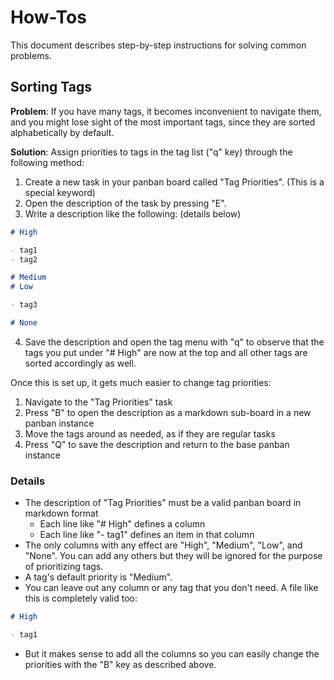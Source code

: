 # How-Tos

This document describes step-by-step instructions for solving common problems.

## Sorting Tags

**Problem**: If you have many tags, it becomes inconvenient to navigate them, and you might lose sight of the most important tags, since they are sorted alphabetically by default.

**Solution**: Assign priorities to tags in the tag list ("q" key) through the following method:

1. Create a new task in your panban board called "Tag Priorities". (This is a special keyword)
2. Open the description of the task by pressing "E".
3. Write a description like the following: (details below)

```markdown
# High

- tag1
- tag2

# Medium
# Low

- tag3

# None
```

4. Save the description and open the tag menu with "q" to observe that the tags you put under "# High" are now at the top and all other tags are sorted accordingly as well.


Once this is set up, it gets much easier to change tag priorities:

1. Navigate to the "Tag Priorities" task
2. Press "B" to open the description as a markdown sub-board in a new panban instance
3. Move the tags around as needed, as if they are regular tasks
4. Press "Q" to save the description and return to the base panban instance

### Details

- The description of "Tag Priorities" must be a valid panban board in markdown format
    - Each line like "# High" defines a column
    - Each line like "- tag1" defines an item in that column
- The only columns with any effect are "High", "Medium", "Low", and "None". You can add any others but they will be ignored for the purpose of prioritizing tags.
- A tag's default priority is "Medium".
- You can leave out any column or any tag that you don't need. A file like this is completely valid too:

```markdown
# High

- tag1
```

- But it makes sense to add all the columns so you can easily change the priorities with the "B" key as described above.
